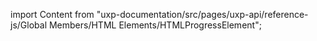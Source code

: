 
import Content from "uxp-documentation/src/pages/uxp-api/reference-js/Global Members/HTML Elements/HTMLProgressElement";

<Content query="product=photoshop"/>
